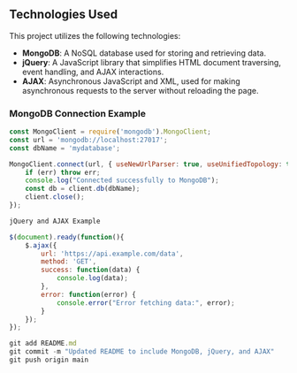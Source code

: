 ## Technologies Used

This project utilizes the following technologies:

- **MongoDB**: A NoSQL database used for storing and retrieving data.
- **jQuery**: A JavaScript library that simplifies HTML document traversing, event handling, and AJAX interactions.
- **AJAX**: Asynchronous JavaScript and XML, used for making asynchronous requests to the server without reloading the page.

### MongoDB Connection Example
```javascript
const MongoClient = require('mongodb').MongoClient;
const url = 'mongodb://localhost:27017';
const dbName = 'mydatabase';

MongoClient.connect(url, { useNewUrlParser: true, useUnifiedTopology: true }, (err, client) => {
    if (err) throw err;
    console.log("Connected successfully to MongoDB");
    const db = client.db(dbName);
    client.close();
});

jQuery and AJAX Example

$(document).ready(function(){
    $.ajax({
        url: 'https://api.example.com/data',
        method: 'GET',
        success: function(data) {
            console.log(data);
        },
        error: function(error) {
            console.error("Error fetching data:", error);
        }
    });
});

git add README.md
git commit -m "Updated README to include MongoDB, jQuery, and AJAX"
git push origin main

